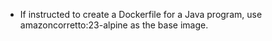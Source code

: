* If instructed to create a Dockerfile for a Java program, use amazoncorretto:23-alpine as the base image.
